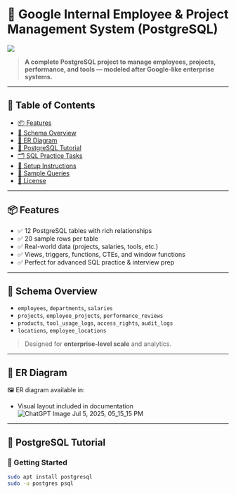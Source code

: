 # 🏢 Google Internal Employee & Project Management System (PostgreSQL)

<img src="https://pngimg.com/uploads/google/google_PNG19625.png" />

> **A complete PostgreSQL project to manage employees, projects, performance, and tools — modeled after Google-like enterprise systems.**

---

## 📑 Table of Contents
- [📦 Features](#-features)
- [🧱 Schema Overview](#-schema-overview)
- [🧩 ER Diagram](#-er-diagram)
- [📘 PostgreSQL Tutorial](#-postgresql-tutorial)
- [🗂️ SQL Practice Tasks](#-sql-practice-tasks)
- [🚀 Setup Instructions](#-setup-instructions)
- [🧪 Sample Queries](#-sample-queries)
- [📄 License](#-license)

---

## 📦 Features
- ✅ 12 PostgreSQL tables with rich relationships
- ✅ 20 sample rows per table
- ✅ Real-world data (projects, salaries, tools, etc.)
- ✅ Views, triggers, functions, CTEs, and window functions
- ✅ Perfect for advanced SQL practice & interview prep

---

## 🧱 Schema Overview

- `employees`, `departments`, `salaries`
- `projects`, `employee_projects`, `performance_reviews`
- `products`, `tool_usage_logs`, `access_rights`, `audit_logs`
- `locations`, `employee_locations`

> Designed for **enterprise-level scale** and analytics.

---

## 🧩 ER Diagram

🖼️ ER diagram available in:

- Visual layout included in documentation
![ChatGPT Image Jul 5, 2025, 05_15_15 PM](https://github.com/user-attachments/assets/984ef62a-dff0-4da0-9121-fb4031f0dc10)


---

## 📘 PostgreSQL Tutorial

### 🔰 Getting Started
```bash
sudo apt install postgresql
sudo -u postgres psql
